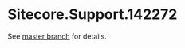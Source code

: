 # Sitecore.Support.142272

See [master branch](https://github.com/sitecoresupport/Sitecore.Support.142272) for details.